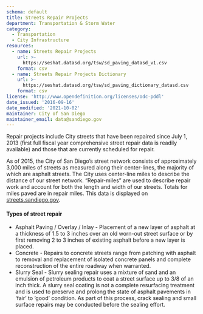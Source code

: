 ```yaml
---
schema: default
title: Streets Repair Projects
department: Transportation & Storm Water
category:
  - Transportation
  - City Infrastructure
resources:
  - name: Streets Repair Projects
    url: >-
      https://seshat.datasd.org/tsw/sd_paving_datasd_v1.csv
    format: csv
  - name: Streets Repair Projects Dictionary
    url: >-
      https://seshat.datasd.org/tsw/sd_paving_dictionary_datasd.csv
    format: csv
license: 'http://www.opendefinition.org/licenses/odc-pddl'
date_issued: '2016-09-16'
date_modified: '2021-10-02'
maintainer: City of San Diego
maintainer_email: data@sandiego.gov
---
```

Repair projects include City streets that have been repaired since
July 1, 2013 (first full fiscal year comprehensive street repair data
is readily available) and those that are currently scheduled for repair.
<!--more-->

As of 2015, the City of San Diego’s street network consists of approximately
3,000 miles of streets as measured along their center-lines, the majority of
which are asphalt streets. The City uses center-line miles to describe
the distance of our street network. “Repair-miles” are used to describe
repair work and account for both the length and width of our streets.
Totals for miles paved are in repair miles. This data is displayed on
<a href="https://www.streets.sandiego.gov" target="_blank" rel="noopener">streets.sandiego.gov</a>.


<h4>Types of street repair</h4>

- Asphalt Paving / Overlay / Inlay - Placement of a new layer of asphalt
at a thickness of 1.5 to 3 inches over an old worn-out street surface or
by first removing 2 to 3 inches of existing asphalt before a new layer is placed.
- Concrete - Repairs to concrete streets range from patching with asphalt
to removal and replacement of isolated concrete panels and complete
reconstruction of the entire roadway when warranted.
- Slurry Seal - Slurry sealing repair uses a mixture of sand and an
emulsion of petroleum products to coat a street surface up to 3/8 of an inch thick. A slurry seal coating is not a complete resurfacing treatment and is used to preserve and prolong the state of asphalt pavements in ‘fair’ to ‘good’ condition. As part of this process, crack sealing and small surface repairs may be conducted before the sealing effort.

